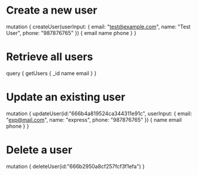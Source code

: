 # Create a new user
mutation {
  createUser(userInput: {
    email: "test@example.com",
    name: "Test User",
    phone: "987876765"
  }) {
    email
    name
    phone
  }
}

# Retrieve all users
query {
  getUsers {
    _id
    name
    email
  }
}

# Update an existing user
mutation {
  updateUser(id:"666b4a819524ca344311e91c", userInput: {
    email: "exp@mail.com",
    name: "express",
    phone: "987876765"
  }) {
    name
    email
    phone
  }
}

# Delete a user
mutation {
  deleteUser(id:"666b2950a8cf257fcf3f1efa")
}
